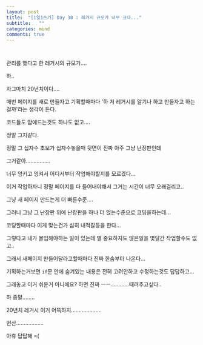 ```yaml
---
layout: post
title:  "[1일1쓰기] Day 30 : 레거시 규모가 너무 크다..."
subtitle:   ""
categories: mind
comments: true
---
```




 ` `



관리를 했다고 한 레거시의 규모가....

하..

자그마치 20년치이다....

매번 페이지를 새로 만들자고 기획할때마다 '하 저 레거시를 알기나 하고 만들자고 하는걸까'라는 생각이 든다.

코드들도 맘에드는것도 하나도 없고....

정말 그지같다.

정말 그 십자수 초보가 십자수놓을때 뒷면이 진짜 아주 그냥 난장판인데

그거같아................

너무 엉키고 엉켜서 어디서부터 작업해야할지를 모르겠다...

이거 작업하자니 정말 페이지를 다 들어내야해서 그거는 시간이 너무 오래걸리고..

그냥 새 페이지 만드는게 더 빠른수준....

그러니 그냥 그 난장판 위에 난장판을 하나 더 얹는수준으로 코딩을하는데...

코딩할때마다 이게 맞는건가 심히 내적갈등을 한다...

그렇다고 내가 몰입해야하는 일이 있는데 별 중요하지도 않은일을 몇달간 작업할수도 없고..

그래서 새페이지 만들어달라고할때마다 진짜 한숨부터 나온다...

기획하는거보면 `if`문 안에 숨겨있는 내용은 전혀 고려안하고 수정하는것도 답답하고...

그래놓고 이거 쉬운거 아니에요? 하면 진짜 ㅡㅡ............때려주고싶다..

하 증말........

20년치 레거시 이거 어뜩하지....................

먼산..................

아휴 답답해 =(



